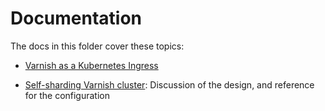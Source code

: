 # Documentation

The docs in this folder cover these topics:

* [Varnish as a Kubernetes Ingress](varnish-as-ingress.md)

* [Self-sharding Varnish cluster](self-sharding.md): Discussion of the
  design, and reference for the configuration
